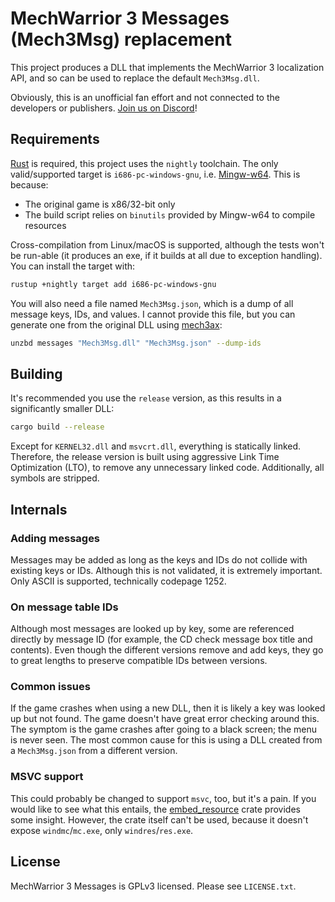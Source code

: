 # MechWarrior 3 Messages (Mech3Msg) replacement

This project produces a DLL that implements the MechWarrior 3 localization API, and so can be used to replace the default `Mech3Msg.dll`.

Obviously, this is an unofficial fan effort and not connected to the developers or publishers. [Join us on Discord](https://discord.gg/Be53gMy)!

## Requirements

[Rust](https://www.rust-lang.org/) is required, this project uses the `nightly` toolchain. The only valid/supported target is `i686-pc-windows-gnu`, i.e. [Mingw-w64](http://mingw-w64.org). This is because:

* The original game is x86/32-bit only
* The build script relies on `binutils` provided by Mingw-w64 to compile resources

Cross-compilation from Linux/macOS is supported, although the tests won't be run-able (it produces an exe, if it builds at all due to exception handling). You can install the target with:

```bash
rustup +nightly target add i686-pc-windows-gnu
```

You will also need a file named `Mech3Msg.json`, which is a dump of all message keys, IDs, and values. I cannot provide this file, but you can generate one from the original DLL using [mech3ax](https://github.com/tobywf/mech3ax/):

```bash
unzbd messages "Mech3Msg.dll" "Mech3Msg.json" --dump-ids
```

## Building

It's recommended you use the `release` version, as this results in a significantly smaller DLL:

```bash
cargo build --release
```

Except for `KERNEL32.dll` and `msvcrt.dll`, everything is statically linked. Therefore, the release version is built using aggressive Link Time Optimization (LTO), to remove any unnecessary linked code. Additionally, all symbols are stripped.

## Internals

### Adding messages

Messages may be added as long as the keys and IDs do not collide with existing keys or IDs. Although this is not validated, it is extremely important. Only ASCII is supported, technically codepage 1252.

### On message table IDs

Although most messages are looked up by key, some are referenced directly by message ID (for example, the CD check message box title and contents). Even though the different versions remove and add keys, they go to great lengths to preserve compatible IDs between versions.

### Common issues

If the game crashes when using a new DLL, then it is likely a key was looked up but not found. The game doesn't have great error checking around this. The symptom is the game crashes after going to a black screen; the menu is never seen. The most common cause for this is using a DLL created from a `Mech3Msg.json` from a different version.

### MSVC support

This could probably be changed to support `msvc`, too, but it's a pain. If you would like to see what this entails, the [embed_resource](https://docs.rs/embed-resource/) crate provides some insight. However, the crate itself can't be used, because it doesn't expose `windmc`/`mc.exe`, only `windres`/`res.exe`.

## License

MechWarrior 3 Messages is GPLv3 licensed. Please see `LICENSE.txt`.
